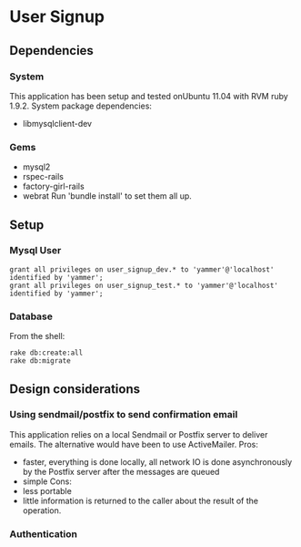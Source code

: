 # User Signup

## Dependencies
### System
This application has been setup and tested onUbuntu 11.04
with RVM ruby 1.9.2.
System package dependencies:
* libmysqlclient-dev
### Gems
* mysql2
* rspec-rails
* factory-girl-rails
* webrat
Run 'bundle install' to set them all up.

## Setup

### Mysql User
```
grant all privileges on user_signup_dev.* to 'yammer'@'localhost' identified by 'yammer';
grant all privileges on user_signup_test.* to 'yammer'@'localhost' identified by 'yammer';
```

### Database
From the shell:
```
rake db:create:all
rake db:migrate
```

## Design considerations
### Using sendmail/postfix to send confirmation email
This application relies on a local Sendmail or Postfix server to deliver emails.
The alternative would have been to use ActiveMailer.
Pros:
* faster, everything is done locally, all network IO is done asynchronously
by the Postfix server after the messages are queued
* simple
Cons:
* less portable
* little information is returned to the caller about the result of the operation.

### Authentication
